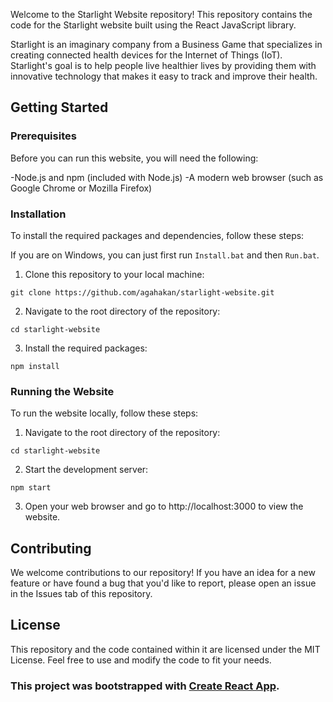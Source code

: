 Welcome to the Starlight Website repository!
This repository contains the code for the Starlight website built using the React JavaScript library.

Starlight is an imaginary company from a Business Game that specializes in creating connected health devices for the Internet of Things (IoT).
Starlight's goal is to help people live healthier lives by providing them with innovative technology that makes it easy to track and improve their health.

## Getting Started

### Prerequisites

Before you can run this website, you will need the following:

-Node.js and npm (included with Node.js)
-A modern web browser (such as Google Chrome or Mozilla Firefox)

### Installation

To install the required packages and dependencies, follow these steps:

If you are on Windows, you can just first run `Install.bat` and then `Run.bat`.

1. Clone this repository to your local machine:
```
git clone https://github.com/agahakan/starlight-website.git
```
2. Navigate to the root directory of the repository:
```
cd starlight-website
```
3. Install the required packages:
```
npm install
```

### Running the Website

To run the website locally, follow these steps:
1. Navigate to the root directory of the repository:
```
cd starlight-website
```
2. Start the development server:
```
npm start
```
3. Open your web browser and go to http://localhost:3000 to view the website.

## Contributing

We welcome contributions to our repository! If you have an idea for a new feature or have found a bug that you'd like to report, please open an issue in the Issues tab of this repository.

## License

This repository and the code contained within it are licensed under the MIT License. Feel free to use and modify the code to fit your needs.

### This project was bootstrapped with [Create React App](https://github.com/facebook/create-react-app).
